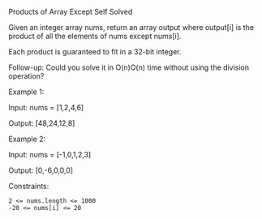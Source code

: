 Products of Array Except Self
Solved

Given an integer array nums, return an array output where output[i] is the product of all the elements of nums except nums[i].

Each product is guaranteed to fit in a 32-bit integer.

Follow-up: Could you solve it in O(n)O(n) time without using the division operation?

Example 1:

Input: nums = [1,2,4,6]

Output: [48,24,12,8]

Example 2:

Input: nums = [-1,0,1,2,3]

Output: [0,-6,0,0,0]

Constraints:

    2 <= nums.length <= 1000
    -20 <= nums[i] <= 20
